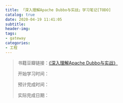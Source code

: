 ```yaml
---
title: 「深入理解Apache Dubbo与实战」学习笔记[TODO]
catalog: true
date: 2020-04-19 11:41:05
subtitle:
header-img:
tags: 
- gateway
categories: 
- 工程
---
```

> 书籍豆瓣链接：[《深入理解Apache Dubbo与实战》](https://book.douban.com/subject/34455777/)
>
> 开始学习时间：
> 
> 预计完成时间：
>
> 实际完成日期：
